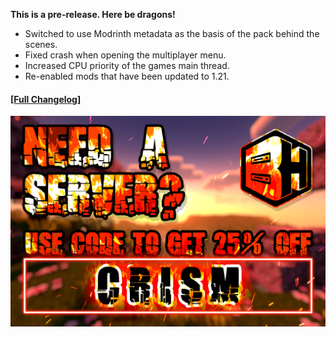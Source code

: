 **This is a pre-release. Here be dragons!**

- Switched to use Modrinth metadata as the basis of the pack behind the scenes.
- Fixed crash when opening the multiplayer menu.
- Increased CPU priority of the games main thread.
- Re-enabled mods that have been updated to 1.21.

#### [[Full Changelog]](https://wiki.crismpack.net/modpacks/breakneck-optimized/changelog/1.21#v4.0.0-beta.3)


[![CrismPack Spacer](https://github.com/CrismPack/CDN/blob/main/desc/breakneck/bh.png?raw=true)](https://bisecthosting.com/CRISM)